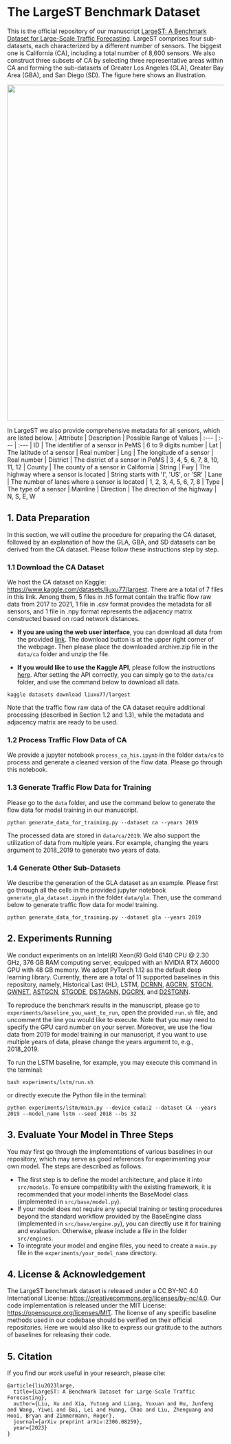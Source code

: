 # The LargeST Benchmark Dataset

This is the official repository of our manuscript [LargeST: A Benchmark Dataset for Large-Scale Traffic Forecasting](https://arxiv.org/pdf/2306.08259.pdf). LargeST comprises four sub-datasets, each characterized by a different number of sensors. The biggest one is California (CA), including a total number of 8,600 sensors. We also construct three subsets of CA by selecting three representative areas within CA and forming the sub-datasets of Greater Los Angeles (GLA), Greater Bay Area (GBA), and San Diego (SD). The figure here shows an illustration.

<img src='img/overview.png' width='780px'>

In LargeST we also provide comprehensive metadata for all sensors, which are listed below.
| Attribute |                 Description                     |  Possible Range of Values
|   :---    |                    :---                         |          :---
|    ID     |  The identifier of a sensor in PeMS             |  6 to 9 digits number
|    Lat    |  The latitude of a sensor                       |  Real number
|    Lng    |  The longitude of a sensor                      |  Real number
|  District |  The district of a sensor in PeMS               |  3, 4, 5, 6, 7, 8, 10, 11, 12
|   County  |  The county of a sensor in California           |  String
|    Fwy    |  The highway where a sensor is located          |  String starts with 'I', 'US', or 'SR'
|    Lane   |  The number of lanes where a sensor is located  |  1, 2, 3, 4, 5, 6, 7, 8
|    Type   |  The type of a sensor                           |  Mainline
| Direction |  The direction of the highway                   |  N, S, E, W


## 1. Data Preparation
In this section, we will outline the procedure for preparing the CA dataset, followed by an explanation of how the GLA, GBA, and SD datasets can be derived from the CA dataset. Please follow these instructions step by step.

### 1.1 Download the CA Dataset
We host the CA dataset on Kaggle: https://www.kaggle.com/datasets/liuxu77/largest. There are a total of 7 files in this link. Among them, 5 files in .h5 format contain the traffic flow raw data from 2017 to 2021, 1 file in .csv format provides the metadata for all sensors, and 1 file in .npy format represents the adjacency matrix constructed based on road network distances.

- **If you are using the web user interface**, you can download all data from the provided [link](https://www.kaggle.com/datasets/liuxu77/largest). The download button is at the upper right corner of the webpage. Then please place the downloaded archive.zip file in the `data/ca` folder and unzip the file.

- **If you would like to use the Kaggle API**, please follow the instructions [here](https://github.com/Kaggle/kaggle-api). After setting the API correctly, you can simply go to the `data/ca` folder, and use the command below to download all data.
```
kaggle datasets download liuxu77/largest
```

Note that the traffic flow raw data of the CA dataset require additional processing (described in Section 1.2 and 1.3), while the metadata and adjacency matrix are ready to be used.

### 1.2 Process Traffic Flow Data of CA
We provide a jupyter notebook `process_ca_his.ipynb` in the folder `data/ca` to process and generate a cleaned version of the flow data. Please go through this notebook.

### 1.3 Generate Traffic Flow Data for Training
Please go to the `data` folder, and use the command below to generate the flow data for model training in our manuscript.
```
python generate_data_for_training.py --dataset ca --years 2019
```
The processed data are stored in `data/ca/2019`. We also support the utilization of data from multiple years. For example, changing the years argument to 2018_2019 to generate two years of data.

### 1.4 Generate Other Sub-Datasets
We describe the generation of the GLA dataset as an example. Please first go through all the cells in the provided jupyter notebook `generate_gla_dataset.ipynb` in the folder `data/gla`. Then, use the command below to generate traffic flow data for model training.
```
python generate_data_for_training.py --dataset gla --years 2019
```


## 2. Experiments Running
We conduct experiments on an Intel(R) Xeon(R) Gold 6140 CPU @ 2.30 GHz, 376 GB RAM computing server, equipped with an NVIDIA RTX A6000 GPU with 48 GB memory. We adopt PyTorch 1.12 as the default deep learning library. Currently, there are a total of 11 supported baselines in this repository, namely, Historical Last (HL), LSTM, [DCRNN](https://github.com/chnsh/DCRNN_PyTorch), [AGCRN](https://github.com/LeiBAI/AGCRN), [STGCN](https://github.com/hazdzz/STGCN), [GWNET](https://github.com/nnzhan/Graph-WaveNet), [ASTGCN](https://github.com/guoshnBJTU/ASTGCN-r-pytorch), [STGODE](https://github.com/square-coder/STGODE), [DSTAGNN](https://github.com/SYLan2019/DSTAGNN), [DGCRN](https://github.com/tsinghua-fib-lab/Traffic-Benchmark/tree/master/methods/DGCRN), and [D2STGNN](https://github.com/zezhishao/D2STGNN).

To reproduce the benchmark results in the manuscript, please go to `experiments/baseline_you_want_to_run`, open the provided `run.sh` file, and uncomment the line you would like to execute. Note that you may need to specify the GPU card number on your server. Moreover, we use the flow data from 2019 for model training in our manuscript, if you want to use multiple years of data, please change the years argument to, e.g., 2018_2019.

To run the LSTM baseline, for example, you may execute this command in the terminal:
```
bash experiments/lstm/run.sh
```
or directly execute the Python file in the terminal:
```
python experiments/lstm/main.py --device cuda:2 --dataset CA --years 2019 --model_name lstm --seed 2018 --bs 32
```


## 3. Evaluate Your Model in Three Steps
You may first go through the implementations of various baselines in our repository, which may serve as good references for experimenting your own model. The steps are described as follows.
- The first step is to define the model architecture, and place it into `src/models`. To ensure compatibility with the existing framework, it is recommended that your model inherits the BaseModel class (implemented in `src/base/model.py`).
- If your model does not require any special training or testing procedures beyond the standard workflow provided by the BaseEngine class (implemented in `src/base/engine.py`), you can directly use it for training and evaluation. Otherwise, please include a file in the folder `src/engines`.
- To integrate your model and engine files, you need to create a `main.py` file in the `experiments/your_model_name` directory.


## 4. License \& Acknowledgement
The LargeST benchmark dataset is released under a CC BY-NC 4.0 International License: https://creativecommons.org/licenses/by-nc/4.0. Our code implementation is released under the MIT License: https://opensource.org/licenses/MIT. The license of any specific baseline methods used in our codebase should be verified on their official repositories. Here we would also like to express our gratitude to the authors of baselines for releasing their code.


## 5. Citation
If you find our work useful in your research, please cite:
```
@article{liu2023large,
  title={LargeST: A Benchmark Dataset for Large-Scale Traffic Forecasting},
  author={Liu, Xu and Xia, Yutong and Liang, Yuxuan and Hu, Junfeng and Wang, Yiwei and Bai, Lei and Huang, Chao and Liu, Zhenguang and Hooi, Bryan and Zimmermann, Roger},
  journal={arXiv preprint arXiv:2306.08259},
  year={2023}
}
```
